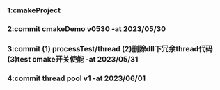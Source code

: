 ### 1:cmakeProject
### 2:commit cmakeDemo v0530 -at 2023/05/30
### 3:commit (1) processTest/thread (2)删除dll下冗余thread代码 (3)test cmake开关使能 -at 2023/05/31
### 4:commit thread pool v1 -at 2023/06/01